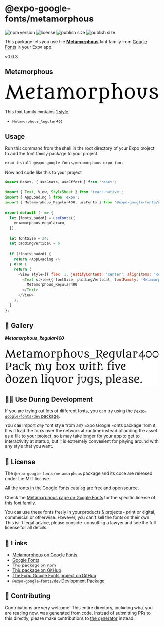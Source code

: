 # @expo-google-fonts/metamorphous

![npm version](https://flat.badgen.net/npm/v/@expo-google-fonts/metamorphous)
![license](https://flat.badgen.net/github/license/expo/google-fonts)
![publish size](https://flat.badgen.net/packagephobia/install/@expo-google-fonts/metamorphous)
![publish size](https://flat.badgen.net/packagephobia/publish/@expo-google-fonts/metamorphous)

This package lets you use the [**Metamorphous**](https://fonts.google.com/specimen/Metamorphous) font family from [Google Fonts](https://fonts.google.com/) in your Expo app.

v0.0.3

## Metamorphous

![Metamorphous](./font-family.png)

This font family contains [1 style](#-gallery).

- `Metamorphous_Regular400`

## Usage

Run this command from the shell in the root directory of your Expo project to add the font family package to your project
```sh
expo install @expo-google-fonts/metamorphous expo-font
```

Now add code like this to your project
```js
import React, { useState, useEffect } from 'react';

import { Text, View, StyleSheet } from 'react-native';
import { AppLoading } from 'expo';
import { Metamorphous_Regular400, useFonts } from '@expo-google-fonts/metamorphous';

export default () => {
  let [fontsLoaded] = useFonts({
    Metamorphous_Regular400,
  });

  let fontSize = 24;
  let paddingVertical = 6;

  if (!fontsLoaded) {
    return <AppLoading />;
  } else {
    return (
      <View style={{ flex: 1, justifyContent: 'center', alignItems: 'center' }}>
        <Text style={{ fontSize, paddingVertical, fontFamily: 'Metamorphous_Regular400' }}>
          Metamorphous_Regular400
        </Text>
      </View>
    );
  }
};

```

## 🔡 Gallery

##### Metamorphous_Regular400
![Metamorphous_Regular400](./83d03fe24f83517affbc43ea6f81ba72a2accf111f2e33ccc4cfe1a857789185.ttf.png)


## 👩‍💻 Use During Development

If you are trying out lots of different fonts, you can try using the [`@expo-google-fonts/dev` package](https://github.com/expo/google-fonts/tree/master/font-packages/dev#readme).

You can import *any* font style from any Expo Google Fonts package from it. It will load the fonts
over the network at runtime instead of adding the asset as a file to your project, so it may take longer
for your app to get to interactivity at startup, but it is extremely convenient
for playing around with any style that you want.

## 📖 License

The `@expo-google-fonts/metamorphous` package and its code are released under the MIT license.

All the fonts in the Google Fonts catalog are free and open source.

Check the [Metamorphous page on Google Fonts](https://fonts.google.com/specimen/Metamorphous) for the specific license of this font family.

You can use these fonts freely in your products & projects - print or digital, commercial or otherwise. However, you can't sell the fonts on their own. This isn't legal advice, please consider consulting a lawyer and see the full license for all details.

## 🔗 Links

- [Metamorphous on Google Fonts](https://fonts.google.com/specimen/Metamorphous)
- [Google Fonts](https://fonts.google.com/)
- [This package on npm](https://www.npmjs.com/package/@expo-google-fonts/metamorphous)
- [This package on GitHub](https://github.com/expo/google-fonts/tree/master/font-packages/metamorphous)
- [The Expo Google Fonts project on GitHub](https://github.com/expo/google-fonts)
- [`@expo-google-fonts/dev` Devlopment Package](https://github.com/expo/google-fonts/tree/master/font-packages/dev)


## 🤝 Contributing

Contributions are very welcome! This entire directory, including what you are reading now, was generated from code. Instead of submitting PRs to this directly, please make contributions to [the generator](https://github.com/expo/google-fonts/tree/master/packages/generator) instead.
